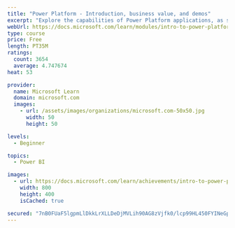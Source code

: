 ```yaml
---
title: "Power Platform - Introduction, business value, and demos"
excerpt: "Explore the capabilities of Power Platform applications, as seen in demonstrations and customer case studies."
webUrl: https://docs.microsoft.com/learn/modules/intro-to-power-platform-mba/
type: course
price: Free
length: PT35M
ratings:
  count: 3654
  average: 4.747674
heat: 53

provider:
  name: Microsoft Learn
  domain: microsoft.com
  images:
    - url: /assets/images/organizations/microsoft.com-50x50.jpg
      width: 50
      height: 50

levels:
  - Beginner

topics:
  - Power BI

images:
  - url: https://docs.microsoft.com/learn/achievements/intro-to-power-platform-social.png
    width: 800
    height: 400
    isCached: true

secured: "7nB0FUaF5lgpmLlDkkLrXLLDeDjMVLih90AG8zVjfk0/lcp99HL450FYINeGppyl7bkILrxqIkVucWmKT0/SY+hQ8iiUTkTbv1AxBLWC1HavBST91mNuSRjV3OPjkhhP+SiwJBZYjJVr/TNTZzHH/pDQTIhlvB51CaghgmCiEy7RgLxmSIEG0IdcWIvun370n+C4tP51r/2bjHsoguyvMHGpUwEOS0pKgH2L7qyURgwNnwpW3yIKDjMzcNhcejjsnIewSYW+CcW7LBvybnmMUf0MVOHGvA3aA3CaTYm3h5lkRDMa14RESszZXD/WABP0u/aimO9PU/Pd3IuSdePMdiP2fcXTLNXd/7hyo+CaQ6jVwl4kYc3/sdH3KaLtVxtz15LGMIk0Z9jXUwGK3UpGKKEmmz32xYteHvnIjDf4b/c=;YXWVCsQYhtF/xxNI0NqjZQ=="
---
```


